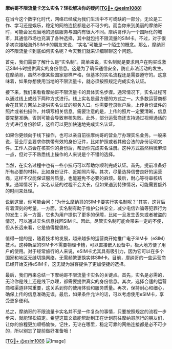 **摩纳哥不限流量卡怎么实名？轻松解决你的疑问[[TG💪+ @esim1088](https://t.me/s/esim1088)]**

在当今这个数字化时代，网络已经成为我们生活中不可或缺的一部分。无论是工作、学习还是娱乐，稳定的网络连接都是必不可少的。而当你来到美丽的摩纳哥时，可能会发现当地的通信服务与国内有很大不同。摩纳哥作为一个国际化的城市，其通信市场也充满了各种选择，其中就包括不限流量的SIM卡。不过，对于很多初次接触海外SIM卡的朋友来说，“实名”可能是一个陌生的概念。那么，摩纳哥的不限流量卡到底如何实名呢？今天我们就来详细聊聊这个问题。

首先，我们需要了解什么是“实名制”。简单来说，实名制就是要求用户在购买或激活SIM卡时提供真实的身份信息。这是为了确保通信安全，防止非法活动的发生。在摩纳哥，虽然不像某些国家那样严格，但基本的实名流程还是需要遵守的。这意味着，如果你想使用当地的不限流量卡，就必须按照规定完成实名认证。

接下来，我们来看看摩纳哥不限流量卡的具体实名步骤。通常情况下，实名过程可以通过线上或线下两种方式进行。线上实名是最方便的方式之一。大多数运营商都会在其官方网站上提供实名认证的服务入口。你需要登录账户后，上传身份证件的照片或者扫描件，并填写相关信息。需要注意的是，上传的照片一定要清晰，信息要完整准确，否则可能会导致审核失败。此外，部分运营商还支持通过视频通话的方式进行身份验证，这样可以更加快速地完成实名认证。

如果你更倾向于线下操作，也可以亲自前往摩纳哥的营业厅办理实名业务。一般来说，营业厅会要求你携带有效的身份证件，比如护照或者其他合法的身份证明文件。工作人员会在核实你的身份后，帮助你完成实名注册。这种方式虽然稍微麻烦一点，但对于不熟悉线上操作的人来说是个不错的选择。

当然，在实名过程中也有一些小技巧可以帮助你顺利完成认证。首先，提前准备好所有必要的材料，比如身份证件、近期照片等。其次，尽量选择信誉良好的运营商，这样不仅能保证服务质量，也能避免不必要的麻烦。最后，耐心等待审核结果。通常情况下，实名认证的过程不会太长，但如果遇到特殊情况，可能需要额外的时间来处理。

说到这里，你可能会问：“为什么摩纳哥的SIM卡要实行实名制呢？”其实，这背后有着深刻的考量。一方面，实名制有助于维护公共安全，减少电信诈骗等犯罪行为的发生；另一方面，它也为用户提供了更多的保障，比如一旦发生丢失或者被盗的情况，可以通过实名信息找回SIM卡。因此，尽管实名制可能会带来一定的不便，但从长远来看，它是值得提倡的。

值得一提的是，随着技术的发展，越来越多的运营商开始推广电子SIM卡（eSIM）技术。这种新型的SIM卡不需要物理卡槽，可以直接嵌入设备中，极大地方便了用户的使用。对于经常旅行的人来说，eSIM卡尤其具有吸引力，因为它可以在多个国家和地区无缝切换网络，无需频繁更换实体SIM卡。目前，摩纳哥的一些运营商已经开始支持eSIM卡，这无疑为游客提供了更加便捷的选择。

最后，我们再来总结一下摩纳哥不限流量卡实名的关键点。首先，实名是必需的，无论你是线上还是线下办理，都需要提供真实的身份信息。其次，选择合适的运营商和渠道非常重要，这关系到你的使用体验和服务质量。再次，保持耐心和细心，确保上传的信息准确无误。最后，如果条件允许的话，可以考虑使用eSIM卡，享受更多便利。

总之，摩纳哥的不限流量卡实名并不是一件复杂的事情，只要按照规定的流程一步步来，就能轻松搞定。希望这篇文章能帮助到正在计划前往摩纳哥旅行的朋友们，让你的旅程更加顺畅愉快。记住，无论在哪里，稳定可靠的网络连接都是必不可少的，所以别忘了提前做好准备哦！

[[TG💪+ @esim1088](https://t.me/s/esim1088) ![Image](https://i.postimg.cc/4NQfJmqS/Snipaste-2025-05-13-00-14-12.png)]